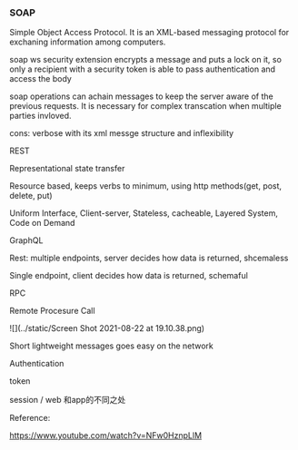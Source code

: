 ### SOAP

Simple Object Access Protocol. It is an XML-based messaging protocol for exchaning information among computers.

soap ws security extension encrypts a message and puts a lock on it, so only a recipient with a security token is able to pass authentication and access the body



soap operations can achain messages to keep the server aware of the previous requests. It is necessary for complex transcation when multiple parties invloved.



cons: verbose with its xml messge structure and inflexibility





REST

Representational state transfer

Resource based, keeps verbs to minimum, using http methods(get, post, delete, put)

Uniform Interface, Client-server, Stateless, cacheable, Layered System, Code on Demand



GraphQL

Rest: multiple endpoints, server decides how data is returned, shcemaless

Single endpoint, client decides how data is returned, schemaful





RPC

Remote Procesure Call

![](../static/Screen Shot 2021-08-22 at 19.10.38.png)

Short lightweight messages goes easy on the network









Authentication

token

session / web 和app的不同之处







Reference:

https://www.youtube.com/watch?v=NFw0HznpLlM